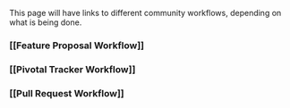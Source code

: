 This page will have links to different community workflows, depending on what is being done.


### [[Feature Proposal Workflow]]

### [[Pivotal Tracker Workflow]]

### [[Pull Request Workflow]]